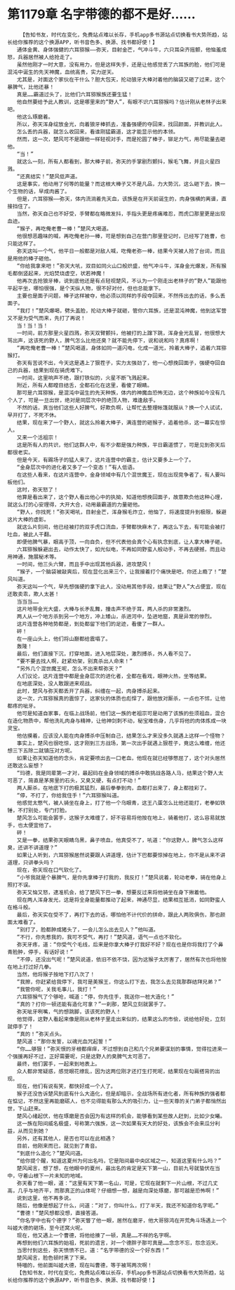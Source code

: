 # 第1179章 名字带德的都不是好……
        【告知书友，时代在变化，免费站点难以长存，手机app多书源站点切换看书大势所趋，站长给你推荐的这个换源APP，听书音色多、换源、找书都好使！】
       通体金黄、身体强健的六耳猕猴——弥天，目射金芒，气冲斗牛，六只耳朵齐摇颤，他恼羞成怒，兵器居然被人给抢走了。
       虽然他刚才一时大意，没有用力，但是这样失手，还是让他感觉丢了六耳族的脸，他们可是混沌中诞生的先天神魔，血统高贵，实力逆天。
       尤其是，对面这个家伙在干什么？胆大包天，抡动狼牙大棒对着他的脑袋又砸了过来，这个暴脾气，比他还暴！
       真是……霸道过头了，比他们六耳猕猴族还要生猛！
       他自然要给予此人教训，这是哪里来的“野人”，有眼不识六耳猕猴吗？估计刚从老林子出来吧。
       他这么琢磨着。
       所以，弥天浑身绽放金光，向着狼牙棒抓去，准备强硬的夺回来，找回颜面，并教训此人。
       怎么丢的兵器，就怎么收回来，看谁刚猛霸道，这才能显示他的本领。
       然而，这一次，楚风可不是跟他一样轻视对手，而是抡圆了棒子，铆足力气，用尽能量去砸他。
       “当！”
       就这么一刻，所有人都看到，那大棒子前，弥天的手掌剧烈颤抖，猴毛飞舞，并且火星四溅。
       “还真结实！”楚风低声道。
       这是事实，他动用了何等的能量？而这根大棒子又不是凡品，力大势沉，这么砸下去，换一个生物的话，早成肉酱了。
       但是，六耳猕猴——弥天，体内流淌着先天血，该族是在开天前诞生的，肉身强横的离谱，直接挡住了。
       当然，弥天自己也不好受，手臂都在略微发抖，手指头更是疼痛难忍，而虎口那里更是出现血迹。
       “猴子，再吃俺老曹一棒！”楚风大喝道。
       他很想恶趣味的喊，再吃俺老孙一棒，可是想到自己在营门那里登记时，已经写了姓曹，也只能这样了。
       弥天这叫一个气，他平日一般都是对敌人喊，吃俺老弥一棒，结果今天被人抢了台词，而且是用他的棒子砸他。
       “你给我拿来吧！”弥天大吼，双目如同火山口般炽盛，他气冲斗牛，浑身金光爆发，所有猴毛都倒竖起来，光焰焚烧虚空，状若神魔！
       他再次去抢狼牙棒，说到底他还是有点轻视楚风，不认为一个刚走出老林子的“野人”能跟他平起平坐，哪怕很强，是个天纵人物，很不好对付，但也总能拿下。
       主要也是面子问题，棒子这样被夺，他必须以同样的手段夺回来，不然传出去的话，多么丢面子。
       “我打！”楚风爆喝，劈头盖脸，抡动大棒子就砸，管你六耳族，还是混沌神魔，他到这军营又不是为受气而来，先打了再说！
       当！当！当！
       一时间，前方那里火星四溅，弥天双臂颤抖，他被打的上蹿下跳，浑身金光乱冒，他很想大骂出声，这该死的野人，脾气怎么比他还臭？就不能先停下，说和说和吗？真疼啊！
       “再吃俺老曹一棒！”楚风喝道，身体如同一道闪电，化成一道光，拎着大棒子，追着六耳猕猴打。
       弥天有苦说不出，今天这是遇上了狠茬子，实力太强劲了，他一心想挽回面子，强硬夺回自己的兵器，结果到现在骑虎难下。
       一时间，这里响声不绝，跟打铁似的，火星不断飞溅起来。
       附近，所有人都瞠目结舌，全都石化在这里，看傻了眼睛。
       那可是六耳猕猴，是混沌中诞生的先天种族，体内的神魔血恐怖无边，这个种族如今没有几个人了，可是一旦出世，绝对是同层次中的绝顶人物，难逢敌手。
       不然的话，真当他们这些人好脾气，好欺负啊，让帮忙去整理帐篷就服从？换一个人试试，早开打了，不死不休。
       结果，现在来了一个野人，就这么拎着大棒子，满连营的砸猴子，追着他杀，这一幕实在惊人。
       又来一个活祖宗！
       这是所有人的共识，他们这群人中，有不少都是强力种族，平日霸道惯了，可是见到弥天后都很老实。
       但是今天，有踢场子的猛人来了，这片连营中的霸主，估计又要多上一个了。
       “金身层次中的进化者又多了一个变态！”有人低语。
       在这些人看来，在这片连营中，金身领域中有几个混世魔王，现在出现竞争者了，有人要叫板他们。
       这时，弥天怒了！
       他算是看出来了，这个野人看出他心中的执拗，知道他想挽回面子，故意欺负他这种心理，就这么打的心安理得，大开大合，动用最霸道的力量砸他。
       “野人，你找死！”弥天喝吼，目射金芒，浑身猴毛炸立，他恼了，将速度提升到极限，躲避这片大棒的虚影。
       就这么片刻间，他已经被打的双手虎口流血，手臂都快麻木了，再这么下去，有可能会被打吐血，被此人干翻。
       即便他脾气暴，眼高于顶，一向自负，但不代表他会真个心有执念到底，让人拿大棒子砸。
       六耳猕猴躲避出去，动作太快了，如光似电，不再如同野蛮人般动手，不再去硬撼，而且动用神通，施展秘术等。
       一时间，他三头六臂，而且手中出现其他兵器，进攻楚风！
       “猴子，一个脑袋被敲爽后，现在显化出来三个，让我接着打个痛快是吧，你还上瘾了！”楚风叫道。
       弥天这叫一个气，早先想强硬的拿下此人，没动用其他手段，结果让“野人”大占便宜，现在还敢卖乖，欺人太甚！
       当当当……
       这片地带金光大盛，大棒与长矛乱舞，撞击声不绝于耳，两人杀的非常激烈。
       两人从一个地方杀到另一个地方，冲上矮山，杀进河中，坠进地窟，真是异常的惨烈。
       这片连营各种地势都是，到处都留下他们的足迹，看傻了一群人。
       砰！
       在一座山头上，他们将山巅都给震塌了。
       轰隆！
       最后，他们直接下沉，打穿地面，进入地层深处，激烈搏杀，外人看不见了。
       “要不要去找人啊，赶紧劝架，别真杀出人命来！”
       “另外几个混世魔王呢，怎么不出来帮弥天？”
       人们议论，这片连营中都是金身层次的进化者，全都在看戏，眼神火热，坐等结果。
       在地底深处，没人敢跟进来观战。
       此时，楚风与弥天都丢开了兵器，纠缠在一起，肉身搏杀起来。
       这一次，六耳猕猴真的震惊了，这家伙的体质也彪悍了，跟他放对厮杀，一点也不怵，让他都疼的呲牙。
       他可是知道自家事，在临上战场前，他们这一族的老祖宗可是动用了该族的些须祖血，混合在造化物质中，帮他洗礼肉身与精神，让他神剑刺不动，秘宝难伤身，几乎将他的肉体炼成一块灵宝。
       他估摸着，应该没人能在肉身搏杀中压制自己，结果怎么才来没多久就遇上这样一个怪物？
       事实上，楚风也很吃惊，这才刚到三方战场，第一次出手就遇上狠茬子，竟这么难缠，他还想三下五除二就镇压对方呢。
       如果让弥天知道他的念头，肯定要喷出去一口老血，他现在就已经够憋屈了，这个对头居然还敢这么妄想？
       “玛德，我是同辈第一才对，最起码在金身领域的搏杀中敢挑战各路人马，结果这个野人太可恶了，简直是茅房里的石头，又臭又硬，有点打不动！”
       两人厮杀，在地底下打的极其猛烈，最后拳拳到肉，血都打出来了，身上都挂彩了。
       “停，不打了，你给我住手！”六耳猕猴叫道。
       他感觉太憋气，被人骑坐在身上，打了他一个乌眼青，这王八蛋怎么比他还能打，老拳如铁锤，不打别处，专门打脸。
       楚风怎么可能会罢手，这猴子太难缠了，好不容易将他按在地上，骑着他打，这么容易就放手，也太便宜他了。
       砰！
       又是一拳，结果弥天眼睛乌黑，鼻子喷血，他真受不了，吼道：“你这野人，脾气怎么这样臭，还讲不讲道理？”
       如果让人听到，六耳猕猴居然说要跟人讲道理，估计下巴都要惊掉在地上，你不是从来不讲道理，只讲拳头吗？
       现在，弥天现在口气软化了。
       “小爷我就是个暴脾气，是你先拿棒子打我的，我反打！”楚风说着，轮动老拳，骑在他身上照打不误。
       弥天又恼又怒，逮准机会，给了楚风下巴一拳，想要反过来将他骑坐在身下揪着他。
       现在两人浑身发光，这是将全身能量都推动了起来，神通尽显，结果相互抵消，如同野蛮人在格斗般。
       最后，弥天实在受不了，再打下去的话，哪怕他不计代价的拼命，跟此人两败俱伤，那也颜面太难看了。
       “别打了，脸都肿成猪头了，一会儿怎么出去见人？”他叫道。
       “不行，你先惹我的，我可不受气，再打！”楚风道，语气一点也不软化。
       弥天牙疼，道：“你受气个毛线，后来是你拿大棒子打我好不好？现在也是你将我打了个鼻青脸肿，停手，有话好说！”
       “不停，还没出气呢！”楚风说道，依旧不依不饶，因为这猴子太厉害了，居然有次也将他按在地上打过好几拳。
       当然，他将猴子按地下打八次了！
       “我擦，你赶紧给我停下，我可是美猴王，你这么打下去，我怎么去见我那群结拜兄弟？”
       “我管你呢，关我毛事儿，我打！”
       六耳猕猴气了个够呛，喊道：“停，你先住手，我送你一桩大造化！”
       “真的？打你一顿还能有造化可拿？”一刹那，楚风立刻就罢手了。
       弥天呲牙咧嘴，气的想跳脚，该该死的野人！
       他觉得，这野人看起来像是刚从老林子里走出来似的，结果这么的市侩，说给他好处，立刻就停手了！
       “真的！”弥天点头。
       楚风道：“那你发誓，以魂光血咒起誓！”
       “你……够狠！”弥天恨的牙根都痒痒，不过想到自己和几个兄弟要谋划的事情，觉得拉进来一个强援再好不过，正好需要呢，只是这野人的臭脾气太可恶了。
       最终，他们罢手，一起来到地表上。
       众人都非常疑惑，感觉眼花缭乱，因为这两位刚才还打生打死呢，结果现在勾肩搭背的出现。
       现在，他们有说有笑，都快好成一个人了。
       猴子还没告诉楚风到底有什么大造化，但是却暗示，全战场所有进化者，所有种族的强者都在惦记，不然这里再能磨砺人，也不见得能有那么大的吸引力，让一些天尊的关门弟子都悄然出世，下山赶来。
       楚风心绪起伏，他在琢磨是否会因为有这样的机会，能够看到某些故人赶到，比如少女曦。
       这一族在阳间威名极盛，号称第六强族，这一次如果有天大的好处，该族会不会来瓜分利益，从而见到她？
       另外，还有其他人，是否也可以在此相遇？
       目前，他刚来而已，就见到了青音。
       “到底什么造化？”楚风问道。
       “给你提个醒，知道这夏州为何出名吗，它是阳间最中央区域之一，知道这里有什么吗？”
       楚风闻言，想了想，在他眼中的夏州，最出名的肯定是天下第一山，目前九号就蛰伏在当中，守着山根下一片未知的地域。
       弥天看了他一眼，道：“这里有天下第一名山，可是，它现在就剩下一片山根，不过几丈高，几乎与地齐平，而那真正的山体呢？仔细想一想，越是向深处琢磨，那可越是恐怖啊！”
       说到这里，他不再多说。
       随后，他像是想起了什么，问道：“对了，你叫什么，打了半天，我还不知道你名字呢。”
       “曹德！”楚风想都没想，直接答道。
       “你名字中也有个德字？”弥天瞥了他一眼，居然在磨牙，他大哥猕鸿在开荒角斗场遇上一个叫姬大德的砸场，至今还窝火呢。
       现在，他又遇上一个曹德，将他给揍了一顿，真是……不祥的名字啊。
       再想到他们六耳族的始祖，死前的遗言，对一个德胖子那可真是……念念不忘，怨念滔天。
       当思忖到这些，弥天愤愤不已，道：“名字带德的没一个好东西！”
       楚风闻言，脸色顿时黑了下来。
       特喵的，他前面叫姬大德，现在叫曹德，等于被骂两次啊！
       【告知书友，时代在变化，免费站点难以长存，手机app多书源站点切换看书大势所趋，站长给你推荐的这个换源APP，听书音色多、换源、找书都好使！】
